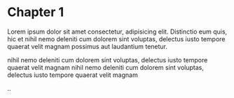 # Chapter 1

Lorem ipsum dolor sit amet consectetur, adipisicing elit. Distinctio eum quis, hic et 
nihil nemo deleniti cum dolorem sint voluptas, delectus iusto tempore quaerat velit magnam 
possimus aut laudantium tenetur.

nihil nemo deleniti cum dolorem sint voluptas, delectus iusto tempore quaerat velit magnam nihil nemo deleniti cum dolorem sint voluptas, delectus iusto tempore quaerat velit magnam 

..